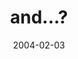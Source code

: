 ---
layout: base.njk
title : 'and...?' 
view_title : 'and...?' 
year : '2004' 
date : '2004-02-03' 
img_file : '/drawing/and.png' 
html_file : 'and' 
next_html : 'weallcantbewinners.html' 
year_order : '11' 
permalink : "title/{{html_file}}.html"
---